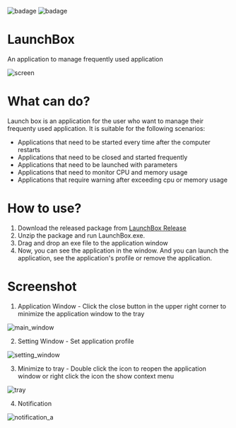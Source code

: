 ![badage](https://img.shields.io/badge/dotnet%20version-net6.0-blue)      ![badage](https://img.shields.io/badge/Framework-WPF-green)

# LaunchBox
 An application to manage frequently used application

![screen](https://github.com/RickZhang0392/LaunchBox/assets/8247476/2d74e8e2-2fb2-4a36-9afd-d4079253de58)


# What can do?
Launch box is an application for the user who want to manage their frequenty used application. It is suitable for the following scenarios:
- Applications that need to be started every time after the computer restarts
- Applications that need to be closed and started frequently
- Applications that need to be launched with parameters
- Applications that need to monitor CPU and memory usage
- Applications that require warning after exceeding cpu or memory usage

# How to use?
1. Download the released package from [LaunchBox Release](https://github.com/RickZhang0392/LaunchBox/releases/tag/release)
2. Unzip the package and run LaunchBox.exe.
3. Drag and drop an exe file to the application window
4. Now, you can see the application in the window. And you can launch the application, see the application's profile or remove the application.

# Screenshot
1. Application Window - Click the close button in the upper right corner to minimize the application window to the tray

![main_window](https://github.com/RickZhang0392/LaunchBox/assets/8247476/57a0bb61-1687-416f-bee5-4e96d86f7aa7)

2. Setting Window - Set application profile

![setting_window](https://github.com/RickZhang0392/LaunchBox/assets/8247476/33a2d517-9cc0-4dfd-b358-3300827749ac)


3. Minimize to tray - Double click the icon to reopen the application window or right click the icon the show context menu

![tray](https://github.com/RickZhang0392/LaunchBox/assets/8247476/ad4bf55a-b672-4be7-b1df-dca4c5a7b9bd)

4. Notification

![notification_a](https://github.com/RickZhang0392/LaunchBox/assets/8247476/6996672c-fb36-4b9d-966c-518654978c24)
